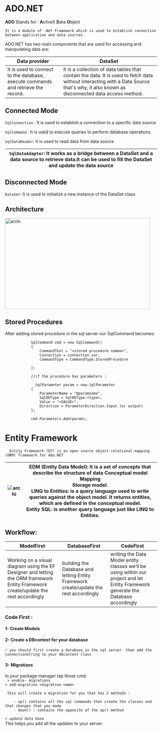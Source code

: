 # ADO.NET

**ADO** Stands for : **A**ctiveX **D**ata **O**bject

    It is a module of .Net Framework which is used to establish connection between application and data sources.
  
  ADO.NET has two main components that are used for accessing and manipulating data are:
  
  |Data provider | DataSet|
  | --- | --- |
  |It is used to connect to the database, execute commands and retrieve the record. |It is a collection of data tables that contain the data. It is used to fetch data without interacting with a Data Source that's why, it also known as disconnected data access method.|
    
## Connected Mode 


``SqlConnection`` : It is used to establish a connection to a specific data source


 ``SqlCommand`` : It is used to execute queries to perform database operations
 

 ``SqlDataReader``: It is used to read data from data source
 



|``SqlDataAdapter``: It works as a bridge between a DataSet and a data source to retrieve data.It can be used to fill the DataSet and update the data source|
|---|

## Disconnected Mode


 ``DataSet``: It is used to initialize a new instance of the DataSet class
 
 

## Architecture
<img src="https://www.researchgate.net/profile/Syed-Rahman-5/publication/228997568/figure/fig1/AS:393865853980679@1470916345540/ADONET-Architecture.png" alt="archi" width="480" height="300"/>


## Stored Procedures 

After adding stored procedure in the sql server our SqlCommand becomes: 


                SqlCommand cmd = new SqlCommand()
                {
                    CommandText = "<stored procedure namme>",
                    Connection = connection_var,
                    CommandType = CommandType.StoredProcedure
                  
                };
                
                //if the procedure has parameters : 
                
                  SqlParameter param = new SqlParameter
                {
                    ParameterName = "@paramname", 
                    SqlDbType = SqlDbType.<type>, 
                    Value = "<VALUE>",
                    Direction = ParameterDirection.Input (or output)
                };
                
                cmd.Parameters.Add(param);

# Entity Framework 

      Entity Framework (EF) is an open source object-relational mapping (ORM) framework for Ado.NET
      
 |<img src="https://static.javatpoint.com/tutorial/entity-framework/images/entity-framework-architecture.png" alt="archi" />|**EDM (Entity Data Model)**: It is a set of concepts that describe the structure of data Conceptual model<br/> Mapping <br/>  Storage model.<br/>**LINQ** to Entities: is a query language used to write queries against the object model. It returns entities, which are defined in the conceptual model. <br/>**Entity SQL**:  is another query language just like LINQ to Entities.|
|---|---|
      
 ## Workflow: 
 
 |ModelFirst|DatabaseFirst| CodeFirst |
 | --- | --- | --- |
 |Working on a visual diagram using the EF Designer and letting the ORM framework Entity Framework create/update the rest accordingly|building the Database and letting Entity Framework create/update the rest accordingly|writing the Data Model entity classes we’ll be using within our project and let Entity Framework generate the Database accordingly|



###  Code First : 

 #### 1- Create Models 
            
 
####  2- Create a DBcontext for your database 
    ! you should first create a database in the sql server  than add the connectionString to your dbcontext class
#### 3- Migrations 
  In your package manager tap those cmd: 
  <br />
      `` > enable- migrations``
   <br />
   ``> add-migration <migration name>``
   
     this will create a migration for you that has 2 methods : 
  
        - up() contains all the sql commands that create the classes and that changes that you made 
        - down() : contains the opposite of the up() method 
    
   
 
 
``> update data base ``
<br />
This helps you add all the updates to your server 
